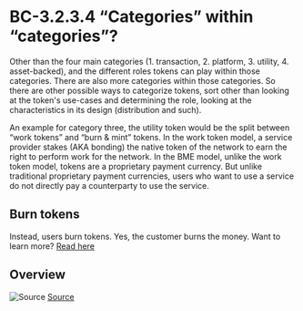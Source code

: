 # BC-3.2.3.4 “Categories” within “categories”?

Other than the four main categories (1. transaction, 2. platform, 3. utility, 4. asset-backed), and the different roles tokens can play within those categories. There are also more categories within those categories. So there are other possible ways to categorize tokens, sort other than looking at the token's use-cases and determining the role, looking at the characteristics in its design (distribution and such). 

An example for category three, the utility token would be the split between “work tokens” and “burn & mint” tokens. In the work token model, a service provider stakes (AKA bonding) the native token of the network to earn the right to perform work for the network. In the BME model, unlike the work token model, tokens are a proprietary payment currency. But unlike traditional proprietary payment currencies, users who want to use a service do not directly pay a counterparty to use the service. 

## Burn tokens
Instead, users burn tokens. Yes, the customer burns the money. 
Want to learn more? [Read here]( https://multicoin.capital/2018/02/13/new-models-utility-tokens/)


## Overview
![Source]( https://miro.medium.com/max/5112/1*CFFlFcRtRIqZdpGCOHK0eA.png )
[Source]( https://medium.com/paratii/on-the-immaturity-of-tokenized-value-capture-mechanisms-1fde33f2bc8e)
 

